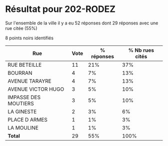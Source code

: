 # Résultat pour 202-RODEZ

Sur l'ensemble de la ville il y a eu 52 réponses dont 29 réponses avec une rue citée (55%)

8 points noirs identifiés

| Rue | Vote | % réponses | % Nb rues cités|
|-----|------|------------|----------------|
| RUE BETEILLE | 11 | 21% | 37%|
| BOURRAN | 4 | 7% | 13%|
| AVENUE TARAYRE | 4 | 7% | 13%|
| AVENUE VICTOR HUGO | 3 | 5% | 10%|
| IMPASSE DES MOUTIERS | 3 | 5% | 10%|
| LA GINESTE | 2 | 3% | 6%|
| PLACE D ARMES | 1 | 1% | 3%|
| LA MOULINE | 1 | 1% | 3%|
| **Total** | 29 | 55% | 100%|
